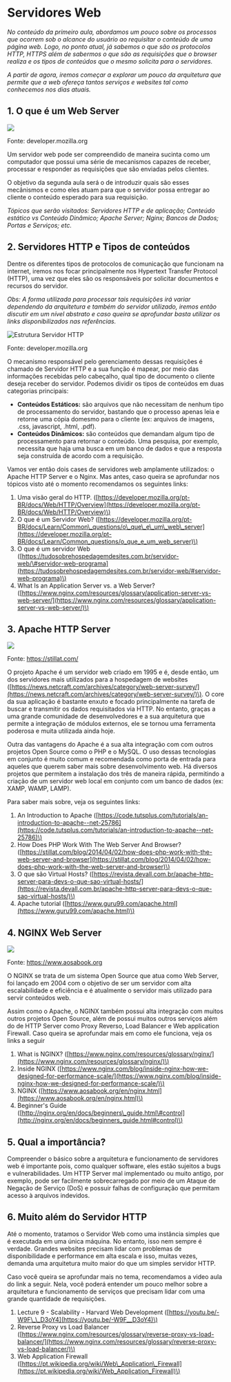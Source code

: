 # Servidores Web

_No conteúdo da primeiro aula, abordamos um pouco sobre os processos que ocorrem sob o alcance do usuário ao requisitar o conteúdo de uma página web. Logo, no ponto atual, já sabemos o que são os protocolos HTTP, HTTPS além de sabermos o que são as requisições que o browser realiza e os tipos de conteúdos que o mesmo solicita para o servidores._

_A partir de agora, iremos começar a explorar um pouco da arquitetura que permite que a web ofereça tantos serviços e websites tal como conhecemos nos dias atuais._

## 1. O que é um Web Server

![](https://media.prod.mdn.mozit.cloud/attachments/2016/08/09/13677/d031b77dee83f372ffa4e0389d68108b/Fetching_a_page.png)

Fonte: developer.mozilla.org

Um servidor web pode ser compreendido de maneira sucinta como um computador que possui uma série de mecanismos capazes de receber, processar e responder as requisições que são enviadas pelos clientes.

O objetivo da segunda aula será o de introduzir quais são esses mecânismos e como eles atuam para que o servidor possa entregar ao cliente o conteúdo esperado para sua requisição.

_Tópicos que serão visitados: Servidores HTTP e de aplicação; Conteúdo estático vs Conteúdo Dinâmico; Apache Server; Nginx; Bancos de Dados; Portas e Serviços; etc._

## 2. Servidores HTTP e Tipos de conteúdos

Dentre os diferentes tipos de protocolos de comunicação que funcionam na internet, iremos nos focar principalmente nos Hypertext Transfer Protocol \(HTTP\), uma vez que eles são os responsáveis por solicitar documentos e recursos do servidor.

_Obs: A forma utilizada para processar tais requisições irá variar dependendo da arquitetura e também do servidor utilizado, iremos então discutir em um nível abstrato e caso queira se aprofundar basta utilizar os links disponibilizados nas referências._

![Estrutura Servidor HTTP](https://i.imgur.com/HHyYUgW.png)

Fonte: developer.mozilla.org

O mecanismo responsável pelo gerenciamento dessas requisições é chamado de Servidor HTTP e a sua função é mapear, por meio das informações recebidas pelo cabeçalho, qual tipo de documento o cliente deseja receber do servidor. Podemos dividir os tipos de conteúdos em duas categorias principais:

* **Conteúdos Estáticos:** são arquivos que não necessitam de nenhum tipo de processamento do servidor, bastando que o processo apenas leia e retorne uma cópia domesmo para o cliente \(ex: arquivos de imagens, .css, javascript, .html, .pdf\).
* **Conteúdos Dinâmicos:** são conteúdos que demandam algum tipo de processamento para retornar o conteúdo. Uma pesquisa, por exemplo, necessita que haja uma busca em um banco de dados e que a resposta seja construída de acordo com a requisição.

Vamos ver então dois cases de servidores web amplamente utilizados: o Apache HTTP Server e o Nginx. Mas antes, caso queira se aprofundar nos tópicos visto até o momento recomendamos os seguintes links:

1. Uma visão geral do HTTP. \([https://developer.mozilla.org/pt-BR/docs/Web/HTTP/Overview](https://developer.mozilla.org/pt-BR/docs/Web/HTTP/Overview)\)
2. O que é um Servidor Web? \([https://developer.mozilla.org/pt-BR/docs/Learn/Common\_questions/o\_que\_e\_um\_web\_server](https://developer.mozilla.org/pt-BR/docs/Learn/Common_questions/o_que_e_um_web_server)\)
3. O que é um servidor Web \([https://tudosobrehospedagemdesites.com.br/servidor-web/\#servidor-web-programa](https://tudosobrehospedagemdesites.com.br/servidor-web/#servidor-web-programa)\)
4. What Is an Application Server vs. a Web Server? \([https://www.nginx.com/resources/glossary/application-server-vs-web-server/](https://www.nginx.com/resources/glossary/application-server-vs-web-server/)\)

## 3. Apache HTTP Server

![](https://s3.amazonaws.com/stillat/img/ch1_request_lifecycle.png)

Fonte: https://stillat.com/

O projeto Apache é um servidor web criado em 1995 e é, desde então, um dos servidores mais utilizados para a hospedagem de websites \([https://news.netcraft.com/archives/category/web-server-survey/](https://news.netcraft.com/archives/category/web-server-survey/)\). O core da sua aplicação é bastante enxuto e focado principalmente na tarefa de buscar e transmitir os dados requisitados via HTTP. No entanto, graças a uma grande comunidade de desenvolvedores e a sua arquitetura que permite a integração de módulos externos, ele se tornou uma ferramenta poderosa e muita utilizada ainda hoje.

Outra das vantagens do Apache é a sua alta integração com com outros projetos Open Source como o PHP e o MySQL. O uso dessas tecnologias em conjunto é muito comum e recomendada como porta de entrada para aqueles que querem saber mais sobre desenvolvimento web. Há diversos projetos que permitem a instalação dos três de maneira rápida, permitindo a criação de um servidor web local em conjunto com um banco de dados \(ex: XAMP, WAMP, LAMP\).

Para saber mais sobre, veja os seguintes links:

1. An Introduction to Apache \([https://code.tutsplus.com/tutorials/an-introduction-to-apache--net-25786](https://code.tutsplus.com/tutorials/an-introduction-to-apache--net-25786)\)
2. How Does PHP Work With The Web Server And Browser? \([https://stillat.com/blog/2014/04/02/how-does-php-work-with-the-web-server-and-browser](https://stillat.com/blog/2014/04/02/how-does-php-work-with-the-web-server-and-browser)\)
3. O que são Virtual Hosts? \([https://revista.devall.com.br/apache-http-server-para-devs-o-que-sao-virtual-hosts/](https://revista.devall.com.br/apache-http-server-para-devs-o-que-sao-virtual-hosts/)\)
4. Apache tutorial \([https://www.guru99.com/apache.html](https://www.guru99.com/apache.html)\)

## 4. NGINX Web Server

![](https://www.aosabook.org/images/nginx/architecture.png)

Fonte: https://www.aosabook.org

O NGINX se trata de um sistema Open Source que atua como Web Server, foi lançado em 2004 com o objetivo de ser um servidor com alta escalabilidade e eficiência e é atualmente o servidor mais utilizado para servir conteúdos web.

Assim como o Apache, o NGINX também possui alta integração com muitos outros projetos Open Source, além de possui muitos outros serviços além do de HTTP Server como Proxy Reverso, Load Balancer e Web application Firewall. Caso queira se aprofundar mais em como ele funciona, veja os links a seguir

1. What is NGINX? \([https://www.nginx.com/resources/glossary/nginx/](https://www.nginx.com/resources/glossary/nginx/)\)
2. Inside NGINX \([https://www.nginx.com/blog/inside-nginx-how-we-designed-for-performance-scale/](https://www.nginx.com/blog/inside-nginx-how-we-designed-for-performance-scale/)\)
3. NGINX \([https://www.aosabook.org/en/nginx.html](https://www.aosabook.org/en/nginx.html)\)
4. Beginner's Guide \([http://nginx.org/en/docs/beginners\_guide.html\#control](http://nginx.org/en/docs/beginners_guide.html#control)\)

## 5. Qual a importância?

Compreender o básico sobre a arquitetura e funcionamento de servidores web é importante pois, como qualquer software, eles estão sujeitos a bugs e vulnerabilidades. Um HTTP Server mal implementado ou muito antigo, por exemplo, pode ser facilmente sobrecarregado por meio de um Ataque de Negação de Serviço \(DoS\) e possuir falhas de configuração que permitam acesso à arquivos indevidos.

## 6. Muito além do Servidor HTTP

Até o momento, tratamos o Servidor Web como uma instância simples que é executada em uma única máquina. No entanto, isso nem sempre é verdade. Grandes websites precisam lidar com problemas de disponibilidade e performance em alta escala e isso, muitas vezes, demanda uma arquitetura muito maior do que um simples servidor HTTP.

Caso você queira se aprofundar mais no tema, recomendamos a video aula do link a seguir. Nela, você poderá entender um pouco melhor sobre a arquitetura e funcionamento de serviços que precisam lidar com uma grande quantidade de requisições.

1. Lecture 9 - Scalability - Harvard Web Development \([https://youtu.be/-W9F\_\_D3oY4](https://youtu.be/-W9F__D3oY4)\)
2. Reverse Proxy vs Load Balancer \([https://www.nginx.com/resources/glossary/reverse-proxy-vs-load-balancer/](https://www.nginx.com/resources/glossary/reverse-proxy-vs-load-balancer/)\)
3. Web Application Firewall \([https://pt.wikipedia.org/wiki/Web\_Application\_Firewall](https://pt.wikipedia.org/wiki/Web_Application_Firewall)\)

